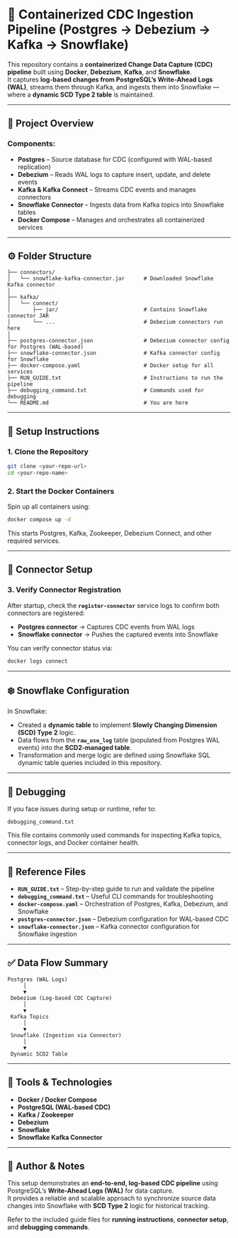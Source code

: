 # 🧩 Containerized CDC Ingestion Pipeline (Postgres → Debezium → Kafka → Snowflake)

This repository contains a **containerized Change Data Capture (CDC) pipeline** built using **Docker**, **Debezium**, **Kafka**, and **Snowflake**.  
It captures **log-based changes from PostgreSQL’s Write-Ahead Logs (WAL)**, streams them through Kafka, and ingests them into Snowflake — where a **dynamic SCD Type 2 table** is maintained.

---

## 📁 Project Overview

### Components:
- **Postgres** – Source database for CDC (configured with WAL-based replication)
- **Debezium** – Reads WAL logs to capture insert, update, and delete events
- **Kafka & Kafka Connect** – Streams CDC events and manages connectors
- **Snowflake Connector** – Ingests data from Kafka topics into Snowflake tables
- **Docker Compose** – Manages and orchestrates all containerized services

---

## ⚙️ Folder Structure

```
├── connectors/
│   └── snowflake-kafka-connector.jar      # Downloaded Snowflake Kafka connector
│
├── kafka/
│   └── connect/
│       ├── jar/                           # Contains Snowflake connector JAR
│       └── ...                            # Debezium connectors run here
│
├── postgres-connector.json                # Debezium connector config for Postgres (WAL-based)
├── snowflake-connector.json               # Kafka connector config for Snowflake
├── docker-compose.yaml                    # Docker setup for all services
├── RUN_GUIDE.txt                          # Instructions to run the pipeline
├── debugging_command.txt                  # Commands used for debugging
└── README.md                              # You are here
```

---

## 🚀 Setup Instructions

### 1. Clone the Repository
```bash
git clone <your-repo-url>
cd <your-repo-name>
```

### 2. Start the Docker Containers
Spin up all containers using:
```bash
docker compose up -d
```

This starts Postgres, Kafka, Zookeeper, Debezium Connect, and other required services.

---

## 🔗 Connector Setup

### 3. Verify Connector Registration
After startup, check the **`register-connector`** service logs to confirm both connectors are registered:
- **Postgres connector** → Captures CDC events from WAL logs  
- **Snowflake connector** → Pushes the captured events into Snowflake

You can verify connector status via:
```bash
docker logs connect
```

---

## ❄️ Snowflake Configuration

In Snowflake:
- Created a **dynamic table** to implement **Slowly Changing Dimension (SCD) Type 2** logic.  
- Data flows from the **`raw_use_log`** table (populated from Postgres WAL events) into the **SCD2-managed table**.  
- Transformation and merge logic are defined using Snowflake SQL dynamic table queries included in this repository.

---

## 🧠 Debugging

If you face issues during setup or runtime, refer to:
```
debugging_command.txt
```

This file contains commonly used commands for inspecting Kafka topics, connector logs, and Docker container health.

---

## 🧾 Reference Files

- **`RUN_GUIDE.txt`** – Step-by-step guide to run and validate the pipeline  
- **`debugging_command.txt`** – Useful CLI commands for troubleshooting  
- **`docker-compose.yaml`** – Orchestration of Postgres, Kafka, Debezium, and Snowflake  
- **`postgres-connector.json`** – Debezium configuration for WAL-based CDC  
- **`snowflake-connector.json`** – Kafka connector configuration for Snowflake ingestion  

---

## ✅ Data Flow Summary

```
Postgres (WAL Logs)
     │
     ▼
 Debezium (Log-based CDC Capture)
     │
     ▼
 Kafka Topics
     │
     ▼
 Snowflake (Ingestion via Connector)
     │
     ▼
 Dynamic SCD2 Table
```

---

## 🧰 Tools & Technologies
- **Docker / Docker Compose**
- **PostgreSQL (WAL-based CDC)**
- **Kafka / Zookeeper**
- **Debezium**
- **Snowflake**
- **Snowflake Kafka Connector**

---

## 📜 Author & Notes

This setup demonstrates an **end-to-end, log-based CDC pipeline** using PostgreSQL’s **Write-Ahead Logs (WAL)** for data capture.  
It provides a reliable and scalable approach to synchronize source data changes into Snowflake with **SCD Type 2** logic for historical tracking.  

Refer to the included guide files for **running instructions**, **connector setup**, and **debugging commands**.
